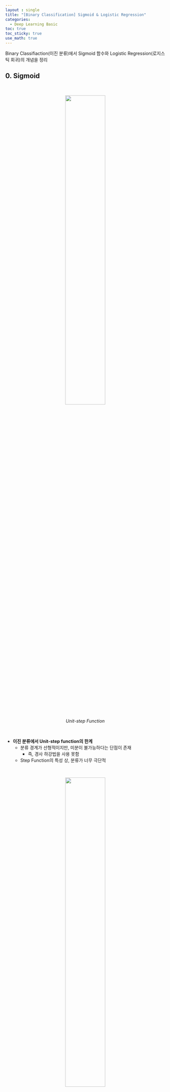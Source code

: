 ```yaml
---
layout : single
title: "[Binary Classification] Sigmoid & Logistic Regression"
categories: 
  - Deep Learning Basic
toc: true
toc_sticky: true
use_math: true
---
```


Binary Classifiaction(이진 분류)에서 Sigmoid 함수와 Logistic Regression(로지스틱 회귀)의 개념을 정리   

## 0. Sigmoid

&nbsp;

<div align="center">
  <img src="/assets/images/DL/30.png" width="50%" height="50%" alt=""/>
  <p><em>Unit-step Function</em></p>
</div>

&nbsp;

- **이진 분류에서 Unit-step function의 한계**  
  - 분류 경계가 선형적이지만, 미분이 불가능하다는 단점이 존재   
    - 즉, 경사 하강법을 사용 못함  
  - Step Function의 특성 상, 분류가 너무 극단적  

&nbsp;

<div align="center">
  <img src="/assets/images/DL/29.png" width="50%" height="50%" alt=""/>
  <p><em>Sigmoid Funtion</em></p>
</div>

&nbsp;

- **Sigmoid**  
  - Unit Step function의 단점을 해소하기 위해 연속적으로 변형한 함수  
  - 전 구간 미분이 가능하기에 경사 하강법을 사용 가능하며, 유연한 분류가 가능하다는 장점이 존재  
  - 수식 : $$\frac{1}{1+e{-x}}$$  

&nbsp;

## 1. Logistic Regression

&nbsp;

<div align="center">
  <img src="/assets/images/DL/32.png" width="50%" height="50%" alt=""/>
  <p><em>BCE Loss</em></p>
</div>

&nbsp;

- **BCE(Binary Cross Entropy) Loss**
  - Linear Regression에서 MSE(Mean Square Loss)가 활용되었다면, BCE(Binary Cross Entropy)는 이진 분류에서 주로 활용되는 Loss  
  - 특정 객체에 대해 AI가 예측한 결과가 정답일 확률을 $$p$$라고 정의  
    - 다만 각각의 시행은 독립시행이므로 확률을 계속 곱해야 하는데, 이러면 underflow가 발생할 수 있으므로 log를 취해서 곱셈을 덧셈으로 변환     

&nbsp;

- **MSE vs BCE**  
  - MSE($$(q_1-1)^2$$) 대신에 BCE($$-\text{log}q_1$$)을 쓰는 이유는 뭘까?  
  - MSE와 비교하면 BCE가 훨씬 sensitive함  
  - MSE는 Non-convex한 반면, BCE는 Convex함  
    - **Convex** : Local Minumum에 수렴하지 않음   
    - 다만, 이는 Single node에 대해서만 해당될 뿐, FC Layer와 같은 Multi-node에서는 BCE 또한 Non-convex함, 대신 MSE보다는 덜함  

&nbsp;

<div align="center">
  <img src="/assets/images/DL/33.png" width="50%" height="50%" alt=""/>
  <p><em></em></p>
</div>

&nbsp;

- **Logistic Regression(로지스틱 회귀)**
  - Logistic Regression은 이진 분류(Binary Classification)에 사용되지만, 구조적으로는 선형 회귀(Linear Regression)의 확장 형태임  
  - 이는 입력에 선형 결합(linear combination)을 적용해 얻은 **Logit** 값을, **Sigmoid 함수**를 통해 확률로 변환하기 때문   

&nbsp;

## 2. Logistic Regression Implementation
### 2-1. Create Dataset

```python
import torch
import torch.nn as nn

import pandas as pd
import numpy as np
import matplotlib.pyplot as plt
import seaborn as sns

from sklearn.datasets import make_classification

features, targets = make_classification(    
                                        n_samples = 300,
                                        n_features = 2,
                                        n_informative = 1,
                                        n_redundant = 0,
                                        n_clusters_per_class = 1,
                                        random_state = 1
                                        )

plt.style.use('fivethirtyeight')
plt.scatter(features[:,0], features[:,1], c=targets)
plt.xlabel('Feature 1')
plt.ylabel('Feature 2')
plt.show()
```

<div align="left">
    <strong>출력 결과</strong>
  <img src="/assets/images/DL/34.png" width="60%" height="60%" alt=""/>
  <p><em></em></p>
</div>
{: .notice} 

&nbsp;

### 2-2. Dataset Split

```python
inputs = torch.from_numpy(features).float()
targets = torch.from_numpy(targets).float().unsqueeze(1)

# Split the dataset into train and test
train_inputs = inputs[:200]
train_targets = targets[:200]
test_inputs = inputs[200:]
test_targets = targets[200:]
```

&nbsp;

### 2-3. Simple Logistic Regression model with Sigmoid

```python
class LogisticRegression(nn.Module):
    def __init__(self):
        super(LogisticRegression, self).__init__()
        
        # Define the linear layer with 2 input features and 1 output feature
        self.linear = nn.Linear(2, 1)
        
        # Define the sigmoid activation function
        self.sigmoid = nn.Sigmoid()
    
    # Define the forward pass of the model
    def forward(self, x):
        out = self.linear(x) # Pass the input through the linear layer
        out = self.sigmoid(out) # Apply the sigmoid activation function
        return out
```

&nbsp;

### 2-4. Training

```python
model = LogisticRegression()
criterion = nn.BCELoss()
optimizer = torch.optim.Adam(model.parameters(), 
                             lr=0.01, 
                             betas=(0.9, 0.999),
                             eps=1e-08,
                             weight_decay=0,
                             amsgrad=False)


# Iterate over epochs
for epoch in range(1000):
    # Zero the gradients
    optimizer.zero_grad()
    # Forward pass
    outputs = model(train_inputs)
    # Calculate loss
    loss = criterion(outputs, train_targets)
    # Backward pass
    loss.backward()
    # Update parameters
    optimizer.step()

    if (epoch+1) % 100 == 0:
        print(f'Epoch: {epoch+1}, Loss: {loss.item():.4f}')
```

**학습 결과**   
Epoch: 100, Loss: 0.2572  
Epoch: 200, Loss: 0.1440  
Epoch: 300, Loss: 0.0921  
Epoch: 400, Loss: 0.0645  
Epoch: 500, Loss: 0.0479  
Epoch: 600, Loss: 0.0372   
Epoch: 700, Loss: 0.0298  
Epoch: 800, Loss: 0.0245  
Epoch: 900, Loss: 0.0205  
Epoch: 1000, Loss: 0.0174  
{: .notice}

&nbsp;

### 2-5. Test with Predict data

```python
with torch.no_grad():
    # Forward pass on the test set
    outputs = model(test_inputs)

    # Convert the outputs to binary predictions
    predictions = (outputs >= 0.5).float()

    # Compute the accuracy
    accuracy = ((predictions == test_targets).sum() / test_targets.shape[0]).item()

    # Print the accuracy
    print('Test Accuracy: {:.4f}'.format(accuracy))
```

**Test 결과**     
Test Accuracy: 1.0000  
{: .notice}   

&nbsp;